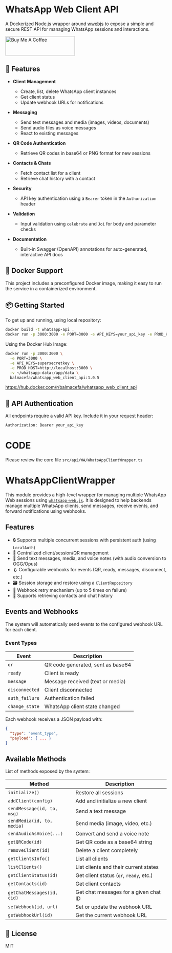 # WhatsApp Web Client API

A Dockerized Node.js wrapper around [wwebjs](https://wwebjs.dev/) to expose a simple and secure REST API for managing WhatsApp sessions and interactions.

<a href="https://www.buymeacoffee.com/balmacefa" target="_blank"><img src="https://cdn.buymeacoffee.com/buttons/v2/default-yellow.png" alt="Buy Me A Coffee" style="height: 60px !important;width: 217px !important;" ></a>

## 🚀 Features

- **Client Management**  
  - Create, list, delete WhatsApp client instances  
  - Get client status  
  - Update webhook URLs for notifications  

- **Messaging**  
  - Send text messages and media (images, videos, documents)  
  - Send audio files as voice messages  
  - React to existing messages  

- **QR Code Authentication**  
  - Retrieve QR codes in base64 or PNG format for new sessions  

- **Contacts & Chats**  
  - Fetch contact list for a client  
  - Retrieve chat history with a contact  

- **Security**  
  - API key authentication using a `Bearer` token in the `Authorization` header  

- **Validation**  
  - Input validation using `celebrate` and `Joi` for body and parameter checks  

- **Documentation**  
  - Built-in Swagger (OpenAPI) annotations for auto-generated, interactive API docs  

## 🐳 Docker Support

This project includes a preconfigured Docker image, making it easy to run the service in a containerized environment.

## 📦 Getting Started

To get up and running, using local repository:

```bash
docker build -t whatsapp-api .
docker run -p 3000:3000 -e PORT=3000 -e API_KEYS=your_api_key -e PROD_HOST=https://subdomain.app.github.dev  -v ~/whatsapp-data:/app/data whatsapp-api
```


Using the Docker Hub Image:

```bash
docker run -p 3000:3000 \
  -e PORT=3000 \
  -e API_KEYS=supersecretkey \
  -e PROD_HOST=http://localhost:3000 \
  -v ~/whatsapp-data:/app/data \
  balmacefa/whatsapp_web_client_api:1.0.5

```
https://hub.docker.com/r/balmacefa/whatsapp_web_client_api



## 🔐 API Authentication

All endpoints require a valid API key. Include it in your request header:


`Authorization: Bearer your_api_key`


# CODE
Please review the core file `src/api/WA/WhatsAppClientWrapper.ts`

# WhatsAppClientWrapper

This module provides a high-level wrapper for managing multiple WhatsApp Web sessions using [`whatsapp-web.js`](https://github.com/pedroslopez/whatsapp-web.js). It is designed to help backends manage multiple WhatsApp clients, send messages, receive events, and forward notifications using webhooks.

## Features

- 🔒 Supports multiple concurrent sessions with persistent auth (using `LocalAuth`)
- 🧠 Centralized client/session/QR management
- 📩 Send text messages, media, and voice notes (with audio conversion to OGG/Opus)
- 🪝 Configurable webhooks for events (QR, ready, messages, disconnect, etc.)
- 🗃️ Session storage and restore using a `ClientRepository`
- 🔁 Webhook retry mechanism (up to 5 times on failure)
- 📜 Supports retrieving contacts and chat history


## Events and Webhooks

The system will automatically send events to the configured webhook URL for each client.

### Event Types

| Event         | Description                             |
|---------------|-----------------------------------------|
| `qr`          | QR code generated, sent as base64       |
| `ready`       | Client is ready                         |
| `message`     | Message received (text or media)        |
| `disconnected`| Client disconnected                     |
| `auth_failure`| Authentication failed                   |
| `change_state`| WhatsApp client state changed           |

Each webhook receives a JSON payload with:

```json
{
  "type": "event_type",
  "payload": { ... }
}
```

## Available Methods

List of methods exposed by the system:

| Method                         | Description                                |
|--------------------------------|--------------------------------------------|
| `initialize()`                 | Restore all sessions                       |
| `addClient(config)`           | Add and initialize a new client           |
| `sendMessage(id, to, msg)`    | Send a text message                        |
| `sendMedia(id, to, media)`    | Send media (image, video, etc.)           |
| `sendAudioAsVoice(...)`       | Convert and send a voice note             |
| `getQRCode(id)`               | Get QR code as a base64 string             |
| `removeClient(id)`            | Delete a client completely                 |
| `getClientsInfo()`            | List all clients                           |
| `listClients()`               | List clients and their current states      |
| `getClientStatus(id)`         | Get client status (`qr`, `ready`, etc.)    |
| `getContacts(id)`             | Get client contacts                        |
| `getChatMessages(id, cid)`    | Get chat messages for a given chat ID      |
| `setWebhook(id, url)`         | Set or update the webhook URL              |
| `getWebhookUrl(id)`           | Get the current webhook URL                |



## 📄 License

MIT
